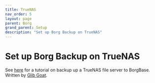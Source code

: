 ```yaml
---
title: TrueNAS
nav_order: 5
layout: page
parent: Borg
grand_parent: Setup
description: "Set up Borg Backup on TrueNAS"
---
```

# Set up Borg Backup on TrueNAS

See [here](https://runby.coffee/backing-up-truenas-with-borg/) for a tutorial on backup up a TrueNAS file server to BorgBase. Written by [Glib Goat](https://twitter.com/GlibGoat).